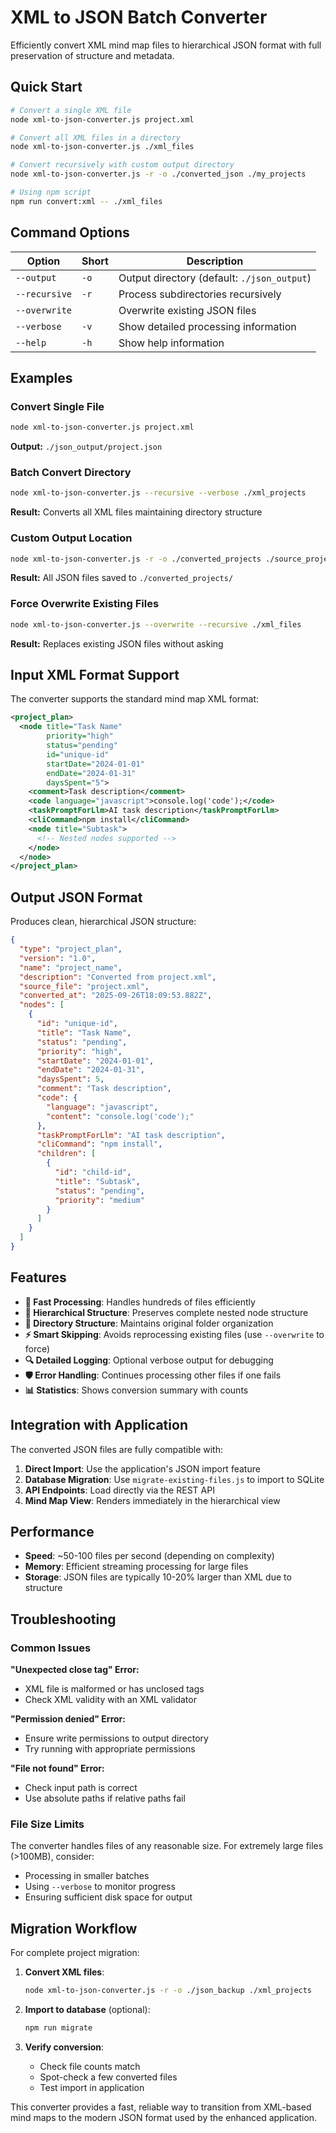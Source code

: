 # XML to JSON Batch Converter

Efficiently convert XML mind map files to hierarchical JSON format with full preservation of structure and metadata.

## Quick Start

```bash
# Convert a single XML file
node xml-to-json-converter.js project.xml

# Convert all XML files in a directory
node xml-to-json-converter.js ./xml_files

# Convert recursively with custom output directory
node xml-to-json-converter.js -r -o ./converted_json ./my_projects

# Using npm script
npm run convert:xml -- ./xml_files
```

## Command Options

| Option | Short | Description |
|--------|-------|-------------|
| `--output` | `-o` | Output directory (default: `./json_output`) |
| `--recursive` | `-r` | Process subdirectories recursively |
| `--overwrite` | | Overwrite existing JSON files |
| `--verbose` | `-v` | Show detailed processing information |
| `--help` | `-h` | Show help information |

## Examples

### Convert Single File
```bash
node xml-to-json-converter.js project.xml
```
**Output:** `./json_output/project.json`

### Batch Convert Directory
```bash
node xml-to-json-converter.js --recursive --verbose ./xml_projects
```
**Result:** Converts all XML files maintaining directory structure

### Custom Output Location
```bash
node xml-to-json-converter.js -r -o ./converted_projects ./source_projects
```
**Result:** All JSON files saved to `./converted_projects/`

### Force Overwrite Existing Files
```bash
node xml-to-json-converter.js --overwrite --recursive ./xml_files
```
**Result:** Replaces existing JSON files without asking

## Input XML Format Support

The converter supports the standard mind map XML format:

```xml
<project_plan>
  <node title="Task Name"
        priority="high"
        status="pending"
        id="unique-id"
        startDate="2024-01-01"
        endDate="2024-01-31"
        daysSpent="5">
    <comment>Task description</comment>
    <code language="javascript">console.log('code');</code>
    <taskPromptForLlm>AI task description</taskPromptForLlm>
    <cliCommand>npm install</cliCommand>
    <node title="Subtask">
      <!-- Nested nodes supported -->
    </node>
  </node>
</project_plan>
```

## Output JSON Format

Produces clean, hierarchical JSON structure:

```json
{
  "type": "project_plan",
  "version": "1.0",
  "name": "project_name",
  "description": "Converted from project.xml",
  "source_file": "project.xml",
  "converted_at": "2025-09-26T18:09:53.882Z",
  "nodes": [
    {
      "id": "unique-id",
      "title": "Task Name",
      "status": "pending",
      "priority": "high",
      "startDate": "2024-01-01",
      "endDate": "2024-01-31",
      "daysSpent": 5,
      "comment": "Task description",
      "code": {
        "language": "javascript",
        "content": "console.log('code');"
      },
      "taskPromptForLlm": "AI task description",
      "cliCommand": "npm install",
      "children": [
        {
          "id": "child-id",
          "title": "Subtask",
          "status": "pending",
          "priority": "medium"
        }
      ]
    }
  ]
}
```

## Features

- **🚀 Fast Processing**: Handles hundreds of files efficiently
- **🌳 Hierarchical Structure**: Preserves complete nested node structure
- **📁 Directory Structure**: Maintains original folder organization
- **⚡ Smart Skipping**: Avoids reprocessing existing files (use `--overwrite` to force)
- **🔍 Detailed Logging**: Optional verbose output for debugging
- **🛡️ Error Handling**: Continues processing other files if one fails
- **📊 Statistics**: Shows conversion summary with counts

## Integration with Application

The converted JSON files are fully compatible with:

1. **Direct Import**: Use the application's JSON import feature
2. **Database Migration**: Use `migrate-existing-files.js` to import to SQLite
3. **API Endpoints**: Load directly via the REST API
4. **Mind Map View**: Renders immediately in the hierarchical view

## Performance

- **Speed**: ~50-100 files per second (depending on complexity)
- **Memory**: Efficient streaming processing for large files
- **Storage**: JSON files are typically 10-20% larger than XML due to structure

## Troubleshooting

### Common Issues

**"Unexpected close tag" Error:**
- XML file is malformed or has unclosed tags
- Check XML validity with an XML validator

**"Permission denied" Error:**
- Ensure write permissions to output directory
- Try running with appropriate permissions

**"File not found" Error:**
- Check input path is correct
- Use absolute paths if relative paths fail

### File Size Limits

The converter handles files of any reasonable size. For extremely large files (>100MB), consider:
- Processing in smaller batches
- Using `--verbose` to monitor progress
- Ensuring sufficient disk space for output

## Migration Workflow

For complete project migration:

1. **Convert XML files**:
   ```bash
   node xml-to-json-converter.js -r -o ./json_backup ./xml_projects
   ```

2. **Import to database** (optional):
   ```bash
   npm run migrate
   ```

3. **Verify conversion**:
   - Check file counts match
   - Spot-check a few converted files
   - Test import in application

This converter provides a fast, reliable way to transition from XML-based mind maps to the modern JSON format used by the enhanced application.